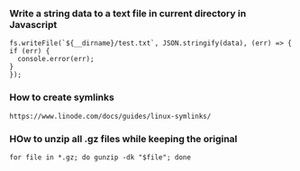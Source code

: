### Write a string data to a text file in current directory in Javascript
	fs.writeFile(`${__dirname}/test.txt`, JSON.stringify(data), (err) => {
	if (err) {
	  console.error(err);
	}
	});

### How to create symlinks
	https://www.linode.com/docs/guides/linux-symlinks/

### HOw to unzip all .gz files while keeping the original
	for file in *.gz; do gunzip -dk "$file"; done
